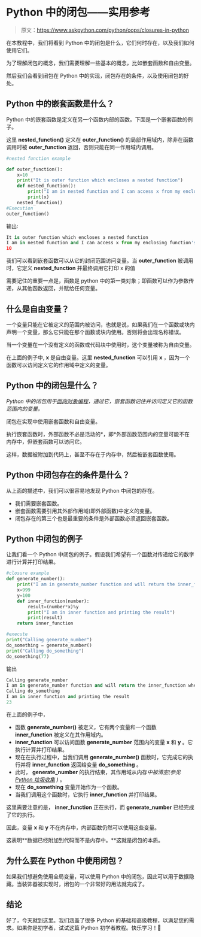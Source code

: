 # Python 中的闭包——实用参考

> 原文：<https://www.askpython.com/python/oops/closures-in-python>

在本教程中，我们将看到 Python 中的闭包是什么，它们何时存在，以及我们如何使用它们。

为了理解闭包的概念，我们需要理解一些基本的概念，比如嵌套函数和自由变量。

然后我们会看到闭包在 Python 中的实现，闭包存在的条件，以及使用闭包的好处。

## Python 中的嵌套函数是什么？

Python 中的嵌套函数是定义在另一个函数内部的函数。下面是一个嵌套函数的例子。

这里 **nested_function()** 定义在 **outer_function()** 的局部作用域内，除非在函数调用时被 **outer_function** 返回，否则只能在同一作用域内调用。

```py
#nested function example

def outer_function():
    x=10
    print("It is outer function which encloses a nested function")
    def nested_function():
        print("I am in nested function and I can access x from my enclosing function's scope. Printing x")
        print(x)
    nested_function()
#Execution
outer_function() 

```

输出:

```py
It is outer function which encloses a nested function
I am in nested function and I can access x from my enclosing function's scope. Printing x
10

```

我们可以看到嵌套函数可以从它的封闭范围访问变量。当 **outer_function** 被调用时，它定义 **nested_function** 并最终调用它打印 x 的值

需要记住的重要一点是，函数是 python 中的第一类对象；即函数可以作为参数传递，从其他函数返回，并赋给任何变量。

## 什么是自由变量？

一个变量只能在它被定义的范围内被访问，也就是说，如果我们在一个函数或块内声明一个变量，那么它只能在那个函数或块内使用。否则将会出现名称错误。

当一个变量在一个没有定义的函数或代码块中使用时，这个变量被称为自由变量。

在上面的例子中, **x** 是自由变量。这里 **nested_function** 可以引用 **x** ，因为一个函数可以访问定义它的作用域中定义的变量。

## Python 中的闭包是什么？

*Python 中的闭包用于[面向对象编程](https://www.askpython.com/python/oops/object-oriented-programming-python)，通过它，嵌套函数记住并访问定义它的函数范围内的变量。*

闭包在实现中使用嵌套函数和自由变量。

执行嵌套函数时，外部函数不必是活动的*，即*外部函数范围内的变量可能不在内存中，但嵌套函数可以访问它。

这样，数据被附加到代码上，甚至不存在于内存中，然后被嵌套函数使用。

## Python 中闭包存在的条件是什么？

从上面的描述中，我们可以很容易地发现 Python 中闭包的存在。

*   我们需要嵌套函数。
*   嵌套函数需要引用其外部作用域(即外部函数)中定义的变量。
*   闭包存在的第三个也是最重要的条件是外部函数必须返回嵌套函数。

## Python 中闭包的例子

让我们看一个 Python 中闭包的例子。假设我们希望有一个函数对传递给它的数字进行计算并打印结果。

```py
#closure example
def generate_number():
    print("I am in generate_number function and will return the inner_function when called")
    x=999
    y=100
    def inner_function(number):
        result=(number*x)%y
        print("I am in inner function and printing the result")
        print(result)
    return inner_function

#execute
print("Calling generate_number")
do_something = generate_number()
print("Calling do_something")
do_something(77)

```

输出

```py
Calling generate_number
I am in generate_number function and will return the inner_function when called
Calling do_something
I am in inner function and printing the result
23

```

在上面的例子中，

*   函数 **generate_number()** 被定义，它有两个变量和一个函数 **inner_function** 被定义在其作用域内。
*   **inner_function** 可以访问函数 **generate_number** 范围内的变量 **x** 和 **y** 。它执行计算并打印结果。
*   现在在执行过程中，当我们调用 **generate_number()** 函数时，它完成它的执行并将 **inner_function** 返回给变量 **do_something** 。
*   此时， **generate_number** 的执行结束，其作用域从内存*中被清空(参见 [Python 垃圾收集](https://www.askpython.com/python-modules/garbage-collection-in-python) )* 。
*   现在 **do_something** 变量开始作为一个函数。
*   当我们调用这个函数时，它执行 **inner_function** 并打印结果。

这里需要注意的是， **inner_function** 正在执行，而 **generate_number** 已经完成了它的执行。

因此，变量 **x** 和 **y** 不在内存中，内部函数仍然可以使用这些变量。

这表明**数据已经附加到代码而不是内存中。**这就是闭包的本质。

## 为什么要在 Python 中使用闭包？

如果我们想避免使用全局变量，可以使用 Python 中的闭包，因此可以用于数据隐藏。当装饰器被实现时，闭包的一个非常好的用法就完成了。

## 结论

好了，今天就到这里。我们涵盖了很多 Python 的基础和高级教程，以满足您的需求。如果你是初学者，试试这篇 Python 初学者教程。快乐学习！🙂